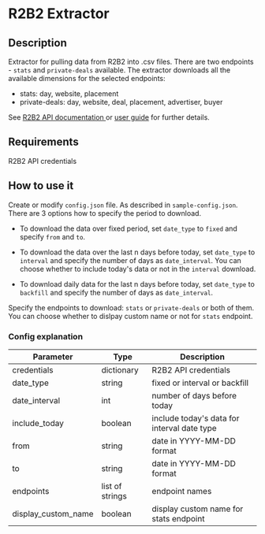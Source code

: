 # R2B2 Extractor

## Description

Extractor for pulling data from R2B2 into .csv files. There are two endpoints - `stats` and `private-deals` available. The extractor downloads all the available dimensions for the selected endpoints:

* stats: day, website, placement
* private-deals: day, website, deal, placement, advertiser, buyer

See [R2B2 API documentation ](https://aym.r2b2.cz/api/v1/docs/) or [user guide](https://aym.r2b2.cz/api/v1/docs/help/guide.php) for further details.

## Requirements

R2B2 API credentials

## How to use it

Create or modify `config.json` file. As described in `sample-config.json`.
There are 3 options how to specify the period to download.

- To download the data over fixed period, set `date_type` to `fixed` and specify `from` and `to`.

- To download the data over the last n days before today, set `date_type` to `interval` and specify the number of days as `date_interval`. You can choose whether to include today's data or not in the `interval` download. 
- To download daily data for the last n days before today, set `date_type` to `backfill` and specify the number of days as `date_interval`.  

Specify the endpoints to download: `stats` or `private-deals` or both of them. You can choose whether to dislpay custom name or not for `stats` endpoint.

### Config explanation

| Parameter | Type | Description |
| --- | --- | --- |
| credentials | dictionary | R2B2 API credentials |
| date_type | string | fixed or interval or backfill |
| date_interval | int | number of days before today |
| include_today | boolean | include today's data for interval date type   |
| from | string | date in YYYY-MM-DD format   |
| to | string | date in YYYY-MM-DD format  |
| endpoints | list of strings | endpoint names   |
| display_custom_name | boolean | display custom name for stats endpoint |


